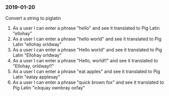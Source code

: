### 2019-01-20

Convert a string to piglatin

 1. As a user I can enter a phrase "hello" and see it translated to Pig Latin "ellohay"
 2. As a user I can enter a phrase "hello world" and see it translated to Pig Latin "ellohay orldway"
 3. As a user I can enter a phrase "Hello world" and see it translated to Pig Latin "Ellohay orldway"
 4. As a user I can enter a phrase "Hello, world!!" and see it translated to "Ellohay, orldway!!"
 5. As a user I can enter a phrase "eat apples" and see it translated to Pig Latin "eatay applesay"
 6. As a user I can enter a phrase "quick brown fox" and see it translated to Pig Latin "ickquay ownbray oxfay"
